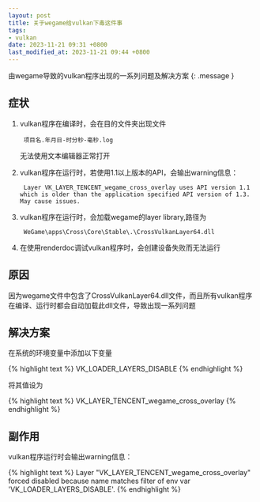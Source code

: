 ```yaml
---
layout: post
title: 关于wegame给vulkan下毒这件事
tags: 
- vulkan
date: 2023-11-21 09:31 +0800
last_modified_at: 2023-11-21 09:44 +0800
---
```

由wegame导致的vulkan程序出现的一系列问题及解决方案
{: .message }

## 症状

1. vulkan程序在编译时，会在目的文件夹出现文件

        项目名.年月日-时分秒-毫秒.log
    无法使用文本编辑器正常打开

2. vulkan程序在运行时，若使用1.1以上版本的API，会输出warning信息：
    
        Layer VK_LAYER_TENCENT_wegame_cross_overlay uses API version 1.1 which is older than the application specified API version of 1.3. May cause issues.

3. vulkan程序在运行时，会加载wegame的layer library,路径为

        WeGame\apps\Cross\Core\Stable\.\CrossVulkanLayer64.dll

4. 在使用renderdoc调试vulkan程序时，会创建设备失败而无法运行

## 原因

因为wegame文件中包含了CrossVulkanLayer64.dll文件，而且所有vulkan程序在编译、运行时都会自动加载此dll文件，导致出现一系列问题

## 解决方案

在系统的环境变量中添加以下变量

{% highlight text %}
VK_LOADER_LAYERS_DISABLE
{% endhighlight %}

将其值设为

{% highlight text %}
VK_LAYER_TENCENT_wegame_cross_overlay
{% endhighlight %}
    
## 副作用

vulkan程序运行时会输出warning信息：

{% highlight text %}
Layer "VK_LAYER_TENCENT_wegame_cross_overlay" forced disabled because name matches filter of env var 'VK_LOADER_LAYERS_DISABLE'.
{% endhighlight %}